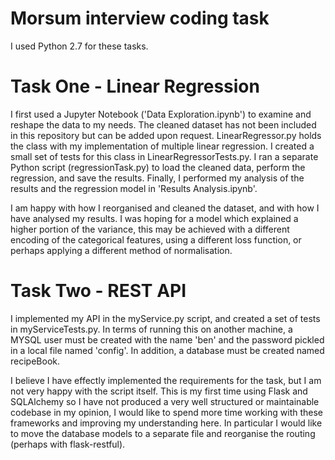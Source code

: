 # Morsum interview coding task

I used Python 2.7 for these tasks.

# Task One - Linear Regression
I first used a Jupyter Notebook ('Data Exploration.ipynb') to examine and reshape the data to my needs. The cleaned dataset has not been included in this repository but can be added upon request. LinearRegressor.py holds the class with my implementation of multiple linear regression. I created a small set of tests for this class in LinearRegressorTests.py. I ran a separate Python script (regressionTask.py) to load the cleaned data, perform the regression, and save the results. Finally, I performed my analysis of the results and the regression model in 'Results Analysis.ipynb'.

I am happy with how I reorganised and cleaned the dataset, and with how I have analysed my results. I was hoping for a model which explained a higher portion of the variance, this may be achieved with a different encoding of the categorical features, using a different loss function, or perhaps applying a different method of normalisation.


# Task Two - REST API
I implemented my API in the myService.py script, and created a set of tests in myServiceTests.py. In terms of running this on another machine, a MYSQL user must be created with the name 'ben' and the password pickled in a local file named 'config'. In addition, a database must be created named recipeBook.

I believe I have effectly implemented the requirements for the task, but I am not very happy with the script itself. This is my first time using Flask and SQLAlchemy so I have not produced a very well structured or maintainable codebase in my opinion, I would like to spend more time working with these frameworks and improving my understanding here. In particular I would like to move the database models to a separate file and reorganise the routing (perhaps with flask-restful).

